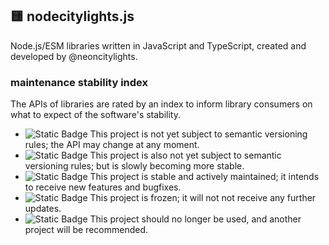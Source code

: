## 🟨 nodecitylights.js

Node.js/ESM libraries written in JavaScript and TypeScript, created and developed by @neoncitylights.

### maintenance stability index
The APIs of libraries are rated by an index to inform library consumers on what to expect of the software's stability.

- ![Static Badge](https://img.shields.io/badge/maintenance-alpha-FF4A1C?style=flat-square) This project is not yet subject to semantic versioning rules; the API may change at any moment.
- ![Static Badge](https://img.shields.io/badge/maintenance-beta-ff9900?style=flat-square) This project is also not yet subject to semantic versioning rules; but is slowly becoming more stable.
- ![Static Badge](https://img.shields.io/badge/maintenance-stable-brightgreen?style=flat-square) This project is stable and actively maintained; it intends to receive new features and bugfixes.
- ![Static Badge](https://img.shields.io/badge/maintenance-frozen-dodgerblue?style=flat-square) This project is frozen; it will not not receive any further updates.
- ![Static Badge](https://img.shields.io/badge/maintenance-deprecated-eee?style=flat-square) This project should no longer be used, and another project will be recommended.

